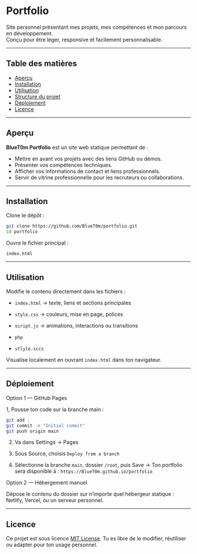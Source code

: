 # Portfolio   

Site personnel présentant mes projets, mes compétences et mon parcours en développement.  
Conçu pour être léger, responsive et facilement personnalisable.

---

## Table des matières
- [Aperçu](#aperçu)
- [Installation](#installation)
- [Utilisation](#utilisation)
- [Structure du projet](#structure-du-projet)
- [Déploiement](#déploiement)
- [Licence](#licence)

---

## Aperçu

**BlueT0m Portfolio** est un site web statique permettant de :
- Mettre en avant vos projets avec des liens GitHub ou démos.
- Présenter vos compétences techniques.
- Afficher vos informations de contact et liens professionnels.
- Servir de vitrine professionnelle pour les recruteurs ou collaborations.

---

## Installation

Clone le dépôt :
```bash
git clone https://github.com/BlueT0m/portfolio.git
cd portfolio
```

Ouvre le fichier principal :

`index.html`

---

## Utilisation

Modifie le contenu directement dans les fichiers :

- `index.html` → texte, liens et sections principales

- `style.css` → couleurs, mise en page, polices

- `script.js` → animations, interactions ou transitions

- `php`

- `stlyle.sccs` 

Visualise localement en ouvrant `index.html` dans ton navigateur.

---

## Déploiement
Option 1 — GitHub Pages

1, Pousse ton code sur la branche main :
```bash
git add .
git commit -m "Initial commit"
git push origin main
```

2. Va dans Settings → Pages

3. Sous Source, choisis `Deploy from a branch`

4. Sélectionne la branche `main`, dossier `/root`, puis Save
→ Ton portfolio sera disponible à :
`https://BlueT0m.github.io/portfolio`

Option 2 — Hébergement manuel

Dépose le contenu du dossier sur n’importe quel hébergeur statique :
Netlify, Vercel, ou un serveur personnel.

---

## Licence

Ce projet est sous licence [MIT License](LICENSE).
Tu es libre de le modifier, réutiliser ou adapter pour ton usage personnel.
